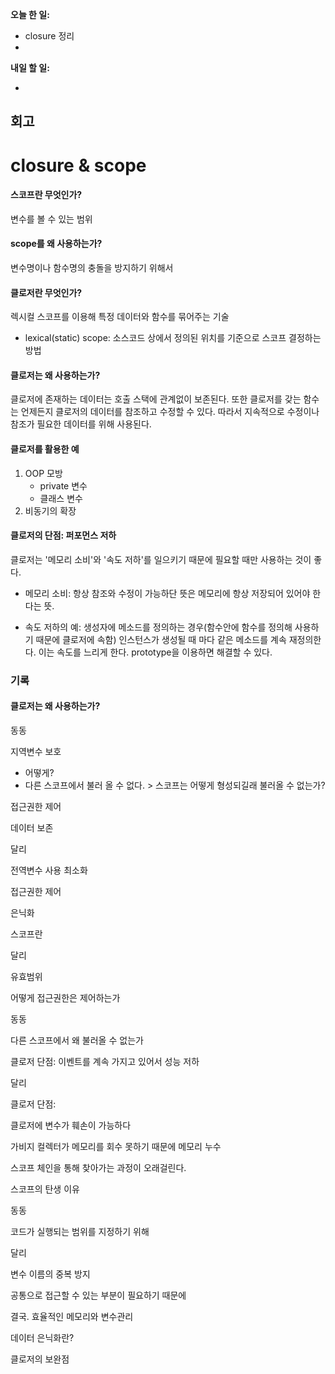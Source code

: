 **오늘 한 일:**

* closure 정리
* ​



**내일 할 일:**

* ​



## 회고



# closure & scope

#### 스코프란 무엇인가?

변수를 볼 수 있는 범위

#### scope를 왜 사용하는가?

변수명이나 함수명의 충돌을 방지하기 위해서

#### 클로저란 무엇인가?

렉시컬 스코프를 이용해 특정 데이터와 함수를 묶어주는 기술

* lexical(static) scope: 소스코드 상에서 정의된 위치를 기준으로 스코프 결정하는 방법

#### 클로저는 왜 사용하는가?

클로저에 존재하는 데이터는 호출 스택에 관계없이 보존된다. 또한 클로저를 갖는 함수는 언제든지 클로저의 데이터를 참조하고 수정할 수 있다. 따라서 지속적으로 수정이나 참조가 필요한 데이터를 위해 사용된다.

#### 클로저를 활용한 예

1. OOP 모방
   * private 변수
   * 클래스 변수
2. 비동기의 확장

#### 클로저의 단점: 퍼포먼스 저하

클로저는 '메모리 소비'와 '속도 저하'를 일으키기 때문에 필요할 때만 사용하는 것이 좋다.

* 메모리 소비: 항상 참조와 수정이 가능하단 뜻은 메모리에 항상 저장되어 있어야 한다는 뜻.


* 속도 저하의 예: 생성자에 메소드를 정의하는 경우(함수안에 함수를 정의해 사용하기 때문에 클로저에 속함) 인스턴스가 생성될 때 마다 같은 메소드를 계속 재정의한다. 이는 속도를 느리게 한다. prototype을 이용하면 해결할 수 있다.




### 기록



#### 클로저는 왜 사용하는가?

동동

지역변수 보호

- 어떻게?
- 다른 스코프에서 불러 올 수 없다. > 스코프는 어떻게 형성되길래 불러올 수 없는가?

접근권한 제어

데이터 보존

달리

전역변수 사용 최소화

접근권한 제어

은닉화



스코프란

달리

유효범위

어떻게 접근권한은 제어하는가



동동

다른 스코프에서 왜 불러올 수 없는가

클로저 단점: 이벤트를 계속 가지고 있어서 성능 저하



달리

클로저 단점: 

클로저에 변수가 훼손이 가능하다

가비지 컬렉터가 메모리를 회수 못하기 때문에 메모리 누수

스코프 체인을 통해 찾아가는 과정이 오래걸린다.



스코프의 탄생 이유

동동

코드가 실행되는 범위를 지정하기 위해

달리

변수 이름의 중복 방지

공통으로 접근할 수 있는 부분이 필요하기 때문에

결국. 효율적인 메모리와 변수관리



데이터 은닉화란?

클로저의 보완점